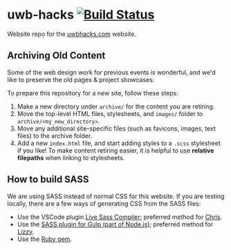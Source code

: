 # uwb-hacks [![Build Status](https://travis-ci.com/UWB-ACM/uwb-hacks.svg?branch=master)](https://travis-ci.com/UWB-ACM/uwb-hacks)

Website repo for the [uwbhacks.com](https://uwbhacks.com) website.

## Archiving Old Content

Some of the web design work for previous events is wonderful, and we'd like to preserve the old pages & project showcases.

To prepare this repository for a new site, follow these steps:

1. Make a new directory under `archive/` for the content you are retiring.
2. Move the top-level HTML files, stylesheets, and `images/` folder to `archive/<my_new_directory>`.
3. Move any additional site-specific files (such as favicons, images, text files) to the archive folder.
4. Add a new `index.html` file, and start adding styles to a `.scss` stylesheet if you like! To make content retiring easier, it is helpful to use **relative filepaths** when linking to stylesheets.

## How to build SASS

We are using SASS instead of normal CSS for this website.
If you are testing locally, there are a few ways of generating CSS from the SASS files:
* Use the VSCode plugin [Live Sass Compiler](https://marketplace.visualstudio.com/items?itemName=ritwickdey.live-sass); preferred method for [Chris](https://github.com/chris-johnston).
* Use the [SASS plugin for Gulp (part of Node.js)](https://www.npmjs.com/package/gulp-sass); preferred method for [Lizzy](https://github.com/etcadinfinitum).
* Use the [Ruby gem](https://rubygems.org/gems/sass/versions/3.4.22).

